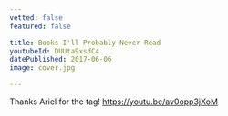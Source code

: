 ```yaml
---
vetted: false
featured: false

title: Books I'll Probably Never Read
youtubeId: DUUta9xsdC4
datePublished: 2017-06-06
image: cover.jpg

---
```


Thanks Ariel for the tag! <a href="https://youtu.be/av0opp3jXoM">https://youtu.be/av0opp3jXoM</a>

